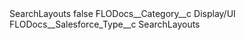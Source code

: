 <?xml version="1.0" encoding="UTF-8"?>
<CustomMetadata xmlns="http://soap.sforce.com/2006/04/metadata" xmlns:xsi="http://www.w3.org/2001/XMLSchema-instance" xmlns:xsd="http://www.w3.org/2001/XMLSchema">
    <label>SearchLayouts</label>
    <protected>false</protected>
    <values>
        <field>FLODocs__Category__c</field>
        <value xsi:type="xsd:string">Display/UI</value>
    </values>
    <values>
        <field>FLODocs__Salesforce_Type__c</field>
        <value xsi:type="xsd:string">SearchLayouts</value>
    </values>
</CustomMetadata>
